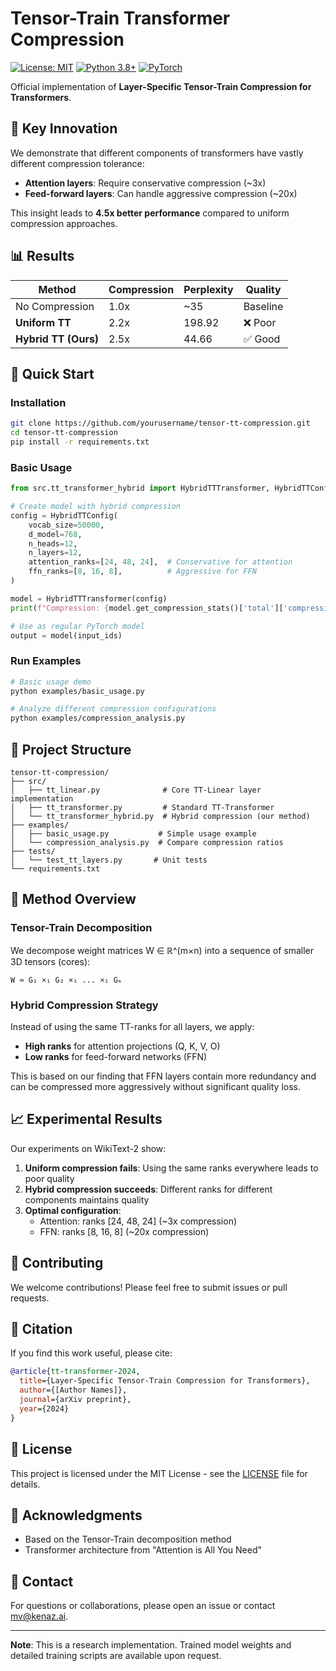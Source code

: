 # Tensor-Train Transformer Compression

[![License: MIT](https://img.shields.io/badge/License-MIT-yellow.svg)](https://opensource.org/licenses/MIT)
[![Python 3.8+](https://img.shields.io/badge/python-3.8+-blue.svg)](https://www.python.org/downloads/)
[![PyTorch](https://img.shields.io/badge/PyTorch-1.9+-red.svg)](https://pytorch.org/)

Official implementation of **Layer-Specific Tensor-Train Compression for Transformers**.

## 🎯 Key Innovation

We demonstrate that different components of transformers have vastly different compression tolerance:
- **Attention layers**: Require conservative compression (~3x)
- **Feed-forward layers**: Can handle aggressive compression (~20x)

This insight leads to **4.5x better performance** compared to uniform compression approaches.

## 📊 Results

| Method | Compression | Perplexity | Quality |
|--------|------------|------------|---------|
| No Compression | 1.0x | ~35 | Baseline |
| **Uniform TT** | 2.2x | 198.92 | ❌ Poor |
| **Hybrid TT (Ours)** | 2.5x | 44.66 | ✅ Good |

## 🚀 Quick Start

### Installation

```bash
git clone https://github.com/yourusername/tensor-tt-compression.git
cd tensor-tt-compression
pip install -r requirements.txt
```

### Basic Usage

```python
from src.tt_transformer_hybrid import HybridTTTransformer, HybridTTConfig

# Create model with hybrid compression
config = HybridTTConfig(
    vocab_size=50000,
    d_model=768,
    n_heads=12,
    n_layers=12,
    attention_ranks=[24, 48, 24],  # Conservative for attention
    ffn_ranks=[8, 16, 8],          # Aggressive for FFN
)

model = HybridTTTransformer(config)
print(f"Compression: {model.get_compression_stats()['total']['compression_ratio']:.2f}x")

# Use as regular PyTorch model
output = model(input_ids)
```

### Run Examples

```bash
# Basic usage demo
python examples/basic_usage.py

# Analyze different compression configurations
python examples/compression_analysis.py
```

## 📁 Project Structure

```
tensor-tt-compression/
├── src/
│   ├── tt_linear.py              # Core TT-Linear layer implementation
│   ├── tt_transformer.py         # Standard TT-Transformer
│   └── tt_transformer_hybrid.py  # Hybrid compression (our method)
├── examples/
│   ├── basic_usage.py           # Simple usage example
│   └── compression_analysis.py  # Compare compression ratios
├── tests/
│   └── test_tt_layers.py       # Unit tests
└── requirements.txt
```

## 🔬 Method Overview

### Tensor-Train Decomposition

We decompose weight matrices W ∈ ℝ^(m×n) into a sequence of smaller 3D tensors (cores):

```
W ≈ G₁ ×₁ G₂ ×₁ ... ×₁ Gₖ
```

### Hybrid Compression Strategy

Instead of using the same TT-ranks for all layers, we apply:
- **High ranks** for attention projections (Q, K, V, O)
- **Low ranks** for feed-forward networks (FFN)

This is based on our finding that FFN layers contain more redundancy and can be compressed more aggressively without significant quality loss.

## 📈 Experimental Results

Our experiments on WikiText-2 show:

1. **Uniform compression fails**: Using the same ranks everywhere leads to poor quality
2. **Hybrid compression succeeds**: Different ranks for different components maintains quality
3. **Optimal configuration**: 
   - Attention: ranks [24, 48, 24] (~3x compression)
   - FFN: ranks [8, 16, 8] (~20x compression)

## 🤝 Contributing

We welcome contributions! Please feel free to submit issues or pull requests.

## 📝 Citation

If you find this work useful, please cite:

```bibtex
@article{tt-transformer-2024,
  title={Layer-Specific Tensor-Train Compression for Transformers},
  author={[Author Names]},
  journal={arXiv preprint},
  year={2024}
}
```

## 📄 License

This project is licensed under the MIT License - see the [LICENSE](LICENSE) file for details.

## 🙏 Acknowledgments

- Based on the Tensor-Train decomposition method
- Transformer architecture from "Attention is All You Need"

## 📧 Contact

For questions or collaborations, please open an issue or contact mv@kenaz.ai.

---

**Note**: This is a research implementation. Trained model weights and detailed training scripts are available upon request.